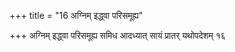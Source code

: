+++
title = "16 अग्निम् इद्ध्वा परिसमूह्य"

+++
अग्निम् इद्ध्वा परिसमूह्य समिध आदध्यात् सायं प्रातर् यथोपदेशम् १६